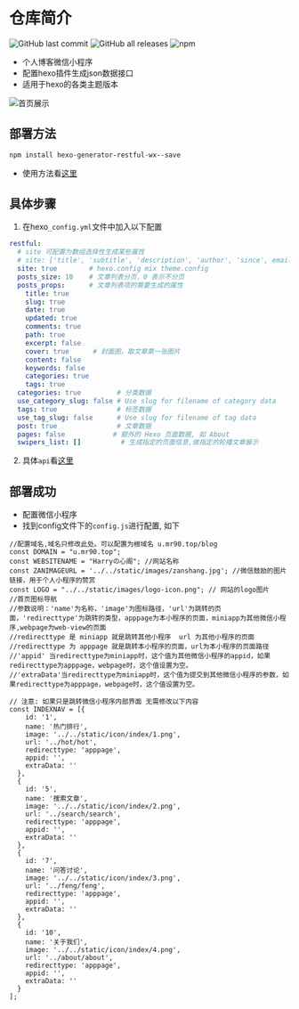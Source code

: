 # 仓库简介

![GitHub last commit](https://img.shields.io/github/last-commit/rr210/hexo-wx-api?color=blue&logo=github&style=plastic) ![GitHub all releases](https://img.shields.io/github/downloads/rr210/hexo-wx-api/total?logo=github)  ![npm](https://img.shields.io/npm/v/hexo-generator-restful-wx?color=green&logo=npm)

* 个人博客微信小程序
* 配置hexo插件生成json数据接口
* 适用于hexo的各类主题版本

![首页展示](https://cdn.jsdelivr.net/gh/Rr210/image@master/hexo/api/20210906211822.png)

## 部署方法

```html
npm install hexo-generator-restful-wx--save
```

* 使用方法看[这里](https://github.com/rr210/hexo-generator-restful-wx)

## 具体步骤

1. 在hexo`_config.yml`文件中加入以下配置

```yml
restful:
  # site 可配置为数组选择性生成某些属性
  # site: ['title', 'subtitle', 'description', 'author', 'since', email', 'favicon', 'avatar']
  site: true        # hexo.config mix theme.config
  posts_size: 10    # 文章列表分页，0 表示不分页
  posts_props:      # 文章列表项的需要生成的属性
    title: true
    slug: true
    date: true
    updated: true
    comments: true
    path: true
    excerpt: false
    cover: true      # 封面图，取文章第一张图片
    content: false
    keywords: false
    categories: true
    tags: true
  categories: true         # 分类数据
  use_category_slug: false # Use slug for filename of category data
  tags: true               # 标签数据
  use_tag_slug: false      # Use slug for filename of tag data
  post: true               # 文章数据
  pages: false            # 额外的 Hexo 页面数据, 如 About
  swipers_list: []          # 生成指定的页面信息,做指定的轮播文章展示
```

2. 具体`api`看[这里](https://github.com/rr210/hexo-generator-restful-wx)

## 部署成功

* 配置微信小程序
* 找到config文件下的`config.js`进行配置, 如下

```JS
//配置域名,域名只修改此处。可以配置为根域名 u.mr90.top/blog
const DOMAIN = "u.mr90.top";
const WEBSITENAME = "Harryの心阁"; //网站名称
const ZANIMAGEURL = '../../static/images/zanshang.jpg'; //微信鼓励的图片链接，用于个人小程序的赞赏
const LOGO = "../../static/images/logo-icon.png"; // 网站的logo图片
//首页图标导航
//参数说明：'name'为名称，'image'为图标路径，'url'为跳转的页面，'redirecttype'为跳转的类型，apppage为本小程序的页面，miniapp为其他微信小程序,webpage为web-view的页面
//redirecttype 是 miniapp 就是跳转其他小程序  url 为其他小程序的页面
//redirecttype 为 apppage 就是跳转本小程序的页面，url为本小程序的页面路径
//'appid' 当redirecttype为miniapp时，这个值为其他微信小程序的appid，如果redirecttype为apppage，webpage时，这个值设置为空。
//'extraData'当redirecttype为miniapp时，这个值为提交到其他微信小程序的参数，如果redirecttype为apppage，webpage时，这个值设置为空。

// 注意: 如果只是跳转微信小程序内部界面 无需修改以下内容
const INDEXNAV = [{
    id: '1',
    name: '热门排行',
    image: '../../static/icon/index/1.png',
    url: '../hot/hot',
    redirecttype: 'apppage',
    appid: '',
    extraData: ''
  },
  {
    id: '5',
    name: '搜索文章',
    image: '../../static/icon/index/2.png',
    url: '../search/search',
    redirecttype: 'apppage',
    appid: '',
    extraData: ''
  },
  {
    id: '7',
    name: '问答讨论',
    image: '../../static/icon/index/3.png',
    url: '../feng/feng',
    redirecttype: 'apppage',
    appid: '',
    extraData: ''
  },
  {
    id: '10',
    name: '关于我们',
    image: '../../static/icon/index/4.png',
    url: '../about/about',
    redirecttype: 'apppage',
    appid: '',
    extraData: ''
  }
];
```
